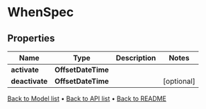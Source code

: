 

# WhenSpec


## Properties

| Name | Type | Description | Notes |
|------------ | ------------- | ------------- | -------------|
|**activate** | **OffsetDateTime** |  |  |
|**deactivate** | **OffsetDateTime** |  |  [optional] |



[Back to Model list](../README.md#documentation-for-models) &#8226; [Back to API list](../README.md#documentation-for-api-endpoints) &#8226; [Back to README](../README.md)


